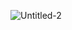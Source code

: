 
![Untitled-2](https://user-images.githubusercontent.com/99180967/190505306-7f2b57aa-7c13-4da4-9da8-8818bdb29c53.png)
